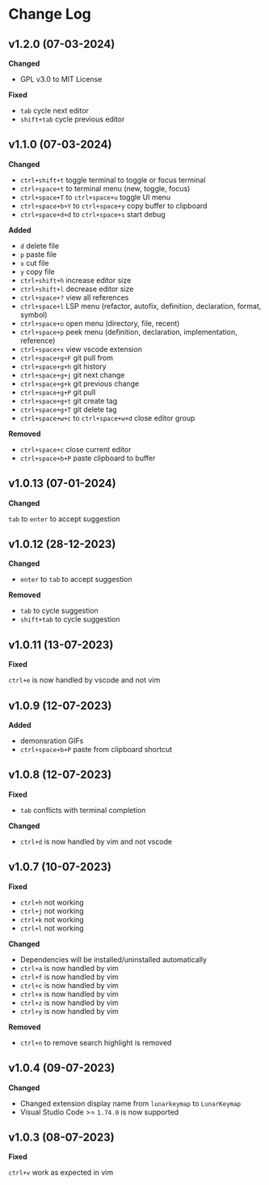 # Change Log

## v1.2.0 (07-03-2024)

**Changed**

- GPL v3.0 to MIT License

**Fixed**

- `tab` cycle next editor
- `shift+tab` cycle previous editor

## v1.1.0 (07-03-2024)

**Changed**

- `ctrl+shift+t` toggle terminal to toggle or focus terminal
- `ctrl+space+t` to terminal menu (new, toggle, focus)
- `ctrl+space+T` to `ctrl+space+u` toggle UI menu
- `ctrl+space+b+Y` to `ctrl+space+y` copy buffer to clipboard
- `ctrl+space+d+d` to `ctrl+space+s` start debug

**Added**

- `d` delete file
- `p` paste file
- `x` cut file
- `y` copy file
- `ctrl+shift+h` increase editor size
- `ctrl+shift+l` decrease editor size
- `ctrl+space+?` view all references
- `ctrl+space+l` LSP menu (refactor, autofix, definition, declaration, format, symbol)
- `ctrl+space+o` open menu (directory, file, recent)
- `ctrl+space+p` peek menu (definition, declaration, implementation, reference)
- `ctrl+space+x` view vscode extension
- `ctrl+space+g+F` git pull from
- `ctrl+space+g+h` git history
- `ctrl+space+g+j` git next change
- `ctrl+space+g+k` git previous change
- `ctrl+space+g+P` git pull
- `ctrl+space+g+t` git create tag
- `ctrl+space+g+T` git delete tag
- `ctrl+space+w+c` to `ctrl+space+w+d` close editor group

**Removed**

- `ctrl+space+c` close current editor
- `ctrl+space+b+P` paste clipboard to buffer

## v1.0.13 (07-01-2024)

**Changed**

`tab` to `enter` to accept suggestion

## v1.0.12 (28-12-2023)

**Changed**

- `enter` to `tab` to accept suggestion

**Removed**

- `tab` to cycle suggestion
- `shift+tab` to cycle suggestion

## v1.0.11 (13-07-2023)

**Fixed**

`ctrl+e` is now handled by vscode and not vim

## v1.0.9 (12-07-2023)

**Added**

- demonsration GIFs
- `ctrl+space+b+P` paste from clipboard shortcut

## v1.0.8 (12-07-2023)

**Fixed**

- `tab` conflicts with terminal completion

**Changed**

- `ctrl+d` is now handled by vim and not vscode

## v1.0.7 (10-07-2023)

**Fixed**

- `ctrl+h` not working
- `ctrl+j` not working
- `ctrl+k` not working
- `ctrl+l` not working

**Changed**

- Dependencies will be installed/uninstalled automatically
- `ctrl+a` is now handled by vim
- `ctrl+f` is now handled by vim
- `ctrl+c` is now handled by vim
- `ctrl+x` is now handled by vim
- `ctrl+z` is now handled by vim
- `ctrl+y` is now handled by vim

**Removed**

- `ctrl+n` to remove search highlight is removed

## v1.0.4 (09-07-2023)

**Changed**

- Changed extension display name from `lunarkeymap` to `LunarKeymap`
- Visual Studio Code >= `1.74.0` is now supported

## v1.0.3 (08-07-2023)

**Fixed**

`ctrl+v` work as expected in vim
